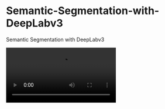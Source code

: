 # Semantic-Segmentation-with-DeepLabv3
Semantic Segmentation with DeepLabv3 


![](segment_out.mp4)

